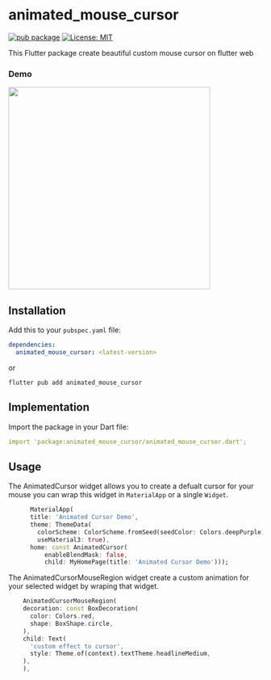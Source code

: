 # animated_mouse_cursor

[![pub package](https://img.shields.io/pub/v/animated_mouse_cursor.svg)](https://pub.dartlang.org/packages/animated_mouse_cursor)
[![License: MIT](https://img.shields.io/badge/license-MIT-blue.svg)](https://opensource.org/licenses/MIT)

This Flutter package create beautiful custom mouse cursor on flutter web

### Demo

<IMG height="400px" src="https://raw.githubusercontent.com/bijith-git/animated_mouse_cursor/master/example/demo%20video/demo.gif"></IMG>

## Installation

Add this to your `pubspec.yaml` file:

```yaml
dependencies:
  animated_mouse_cursor: <latest-version>
```

or

```shell
flutter pub add animated_mouse_cursor
```

## Implementation

Import the package in your Dart file:

```yaml
import 'package:animated_mouse_cursor/animated_mouse_cursor.dart';
```

## Usage

The AnimatedCursor widget allows you to create a defualt cursor for your mouse you can wrap this widget in `MaterialApp` or a single `Widget`.

```dart
      MaterialApp(
      title: 'Animated Cursor Demo',
      theme: ThemeData(
        colorScheme: ColorScheme.fromSeed(seedColor: Colors.deepPurple),
        useMaterial3: true),
      home: const AnimatedCursor(
          enableBlendMask: false,
          child: MyHomePage(title: 'Animated Cursor Demo')));

```

The AnimatedCursorMouseRegion widget create a custom animation for your selected widget by wraping that widget.

```dart
    AnimatedCursorMouseRegion(
    decoration: const BoxDecoration(
      color: Colors.red,
      shape: BoxShape.circle,
    ),
    child: Text(
      'custom effect to cursor',
      style: Theme.of(context).textTheme.headlineMedium,
    ),
    ),
```
